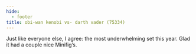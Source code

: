 ```yaml
---
hide:
  - footer
title: obi-wan kenobi vs- darth vader (75334)
---
```


Just like everyone else, I agree: the most underwhelming set this year. Glad it had a couple nice Minifig’s. 
